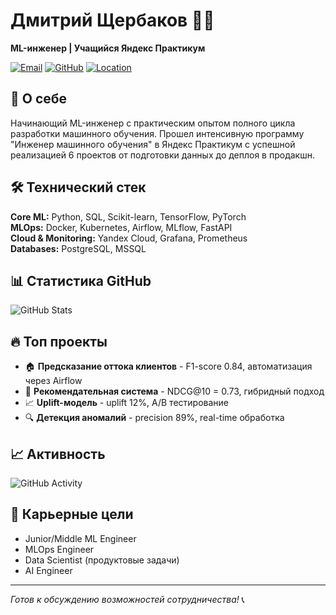 # Дмитрий Щербаков 👨‍💻
**ML-инженер | Учащийся Яндекс Практикум**

[![Email](https://img.shields.io/badge/Email-aiopendata@gmail.com-blue?style=flat&logo=gmail)](mailto:aiopendata@gmail.com)
[![GitHub](https://img.shields.io/badge/GitHub-DataClasse-black?style=flat&logo=github)](https://github.com/DataClasse)
[![Location](https://img.shields.io/badge/Location-Moscow-red?style=flat&logo=location)]()

## 🚀 О себе
Начинающий ML-инженер с практическим опытом полного цикла разработки машинного обучения. Прошел интенсивную программу "Инженер машинного обучения" в Яндекс Практикум с успешной реализацией 6 проектов от подготовки данных до деплоя в продакшн.

## 🛠 Технический стек
**Core ML:** Python, SQL, Scikit-learn, TensorFlow, PyTorch  
**MLOps:** Docker, Kubernetes, Airflow, MLflow, FastAPI  
**Cloud & Monitoring:** Yandex Cloud, Grafana, Prometheus  
**Databases:** PostgreSQL, MSSQL  

## 📊 Статистика GitHub
![GitHub Stats](https://github-readme-stats.vercel.app/api?username=DataClasse&show_icons=true&theme=dark)

## 🔥 Топ проекты
- 🏠 **Предсказание оттока клиентов** - F1-score 0.84, автоматизация через Airflow
- 🎵 **Рекомендательная система** - NDCG@10 = 0.73, гибридный подход
- 📈 **Uplift-модель** - uplift 12%, A/B тестирование
- 🔍 **Детекция аномалий** - precision 89%, real-time обработка

## 📈 Активность
![GitHub Activity](https://github-readme-activity-graph.vercel.app/graph?username=DataClasse&theme=dark)

## 🎯 Карьерные цели
- Junior/Middle ML Engineer
- MLOps Engineer  
- Data Scientist (продуктовые задачи)
- AI Engineer

---
*Готов к обсуждению возможностей сотрудничества!* 📞
